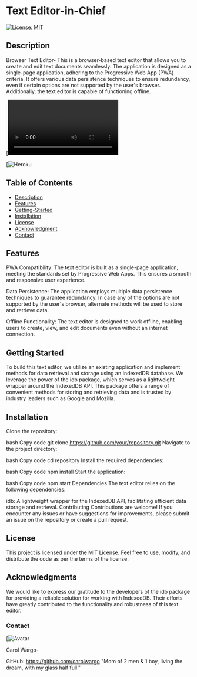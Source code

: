 # Text Editor-in-Chief

[![License: MIT](https://img.shields.io/badge/License-MIT-yellow.svg)](https://opensource.org/licenses/MIT)

## Description

Browser Text Editor-
This is a browser-based text editor that allows you to create and edit text documents seamlessly. The application is designed as a single-page application, adhering to the Progressive Web App (PWA) criteria. It offers various data persistence techniques to ensure redundancy, even if certain options are not supported by the user's browser. Additionally, the text editor is capable of functioning offline.

[![Demo](https://github.com/carolwargo/Text_Editor-in-Chief/blob/295675ac27d63aa71229a4276245a554604c90e3/Assets/Untitled_%20Jul%208,%202023%204_05%20PM.webm)

[![Heroku](https://vast-waters-69207-6f0f9cb2db54.herokuapp.com/)

## Table of Contents

* [Description](description)
* [Features](#features)
* [Getting-Started](#getting-started)
* [Installation](#installation)
* [License](#license)
* [Acknowledgment](#acknowledgments)
* [Contact](#contact)

## Features

PWA Compatibility: The text editor is built as a single-page application, meeting the standards set by Progressive Web Apps. This ensures a smooth and responsive user experience.

Data Persistence: The application employs multiple data persistence techniques to guarantee redundancy. In case any of the options are not supported by the user's browser, alternate methods will be used to store and retrieve data.

Offline Functionality: The text editor is designed to work offline, enabling users to create, view, and edit documents even without an internet connection.

## Getting Started

To build this text editor, we utilize an existing application and implement methods for data retrieval and storage using an IndexedDB database. We leverage the power of the idb package, which serves as a lightweight wrapper around the IndexedDB API. This package offers a range of convenient methods for storing and retrieving data and is trusted by industry leaders such as Google and Mozilla.

## Installation

Clone the repository:

bash
Copy code
git clone <https://github.com/your/repository.git>
Navigate to the project directory:

bash
Copy code
cd repository
Install the required dependencies:

bash
Copy code
npm install
Start the application:

bash
Copy code
npm start
Dependencies
The text editor relies on the following dependencies:

idb: A lightweight wrapper for the IndexedDB API, facilitating efficient data storage and retrieval.
Contributing
Contributions are welcome! If you encounter any issues or have suggestions for improvements, please submit an issue on the repository or create a pull request.

## License

This project is licensed under the MIT License. Feel free to use, modify, and distribute the code as per the terms of the license.

## Acknowledgments

We would like to express our gratitude to the developers of the idb package for providing a reliable solution for working with IndexedDB. Their efforts have greatly contributed to the functionality and robustness of this text editor.

### Contact

[![Avatar](https://user-images.githubusercontent.com/84477950/243474429-ab5f177d-0f73-41ba-b9ec-22e05087cec8.png)

Carol Wargo-

GitHub: <https://github.com/carolwargo>
"Mom of 2 men & 1 boy, living the dream, with my glass half full."
